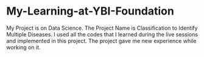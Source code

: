 # My-Learning-at-YBI-Foundation
My Project is on Data Science. The Project Name is Classification to Identify Multiple Diseases. I used all the codes that I learned during the live sessions and implemented in this project. The project gave me new experience while working on it.
